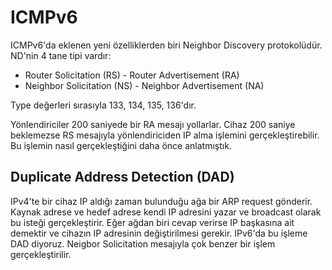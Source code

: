 # ICMPv6

ICMPv6'da eklenen yeni özelliklerden biri Neighbor Discovery protokolüdür. ND'nin 4 tane tipi vardır:
- Router Solicitation (RS) - Router Advertisement (RA)
- Neighbor Solicitation (NS) - Neighbor Advertisement (NA)

Type değerleri sırasıyla 133, 134, 135, 136'dır.

Yönlendiriciler 200 saniyede bir RA mesajı yollarlar. Cihaz 200 saniye beklemezse RS mesajıyla yönlendiriciden IP alma işlemini gerçekleştirebilir. Bu işlemin nasıl gerçekleştiğini daha önce anlatmıştık. 

## Duplicate Address Detection (DAD)

IPv4'te bir cihaz IP aldığı zaman bulunduğu ağa bir ARP request gönderir. Kaynak adrese ve hedef adrese kendi IP adresini yazar ve broadcast olarak bu isteği gerçekleştirir. Eğer ağdan biri cevap verirse IP başkasına ait demektir ve cihazın IP adresinin değiştirilmesi gerekir. IPv6'da bu işleme DAD diyoruz. Neigbor Solicitation mesajıyla çok benzer bir işlem gerçekleştirilir. 

